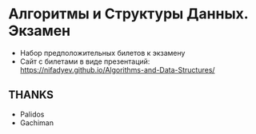 # Алгоритмы и Структуры Данных. Экзамен

- Набор предположительных билетов к экзамену
- Сайт с билетами в виде презентаций: https://nifadyev.github.io/Algorithms-and-Data-Structures/

## THANKS

- Palidos
- Gachiman
